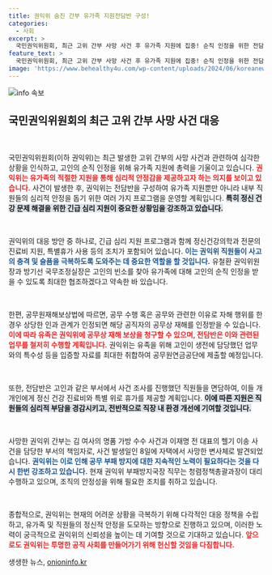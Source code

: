 ```yaml
---
title: 권익위 숨진 간부 유가족 지원전담반 구성!
categories:
  - 사회
excerpt: >
  국민권익위원회, 최근 고위 간부 사망 사건 후 유가족 지원에 집중! 순직 인정을 위한 전담반 구성과 심리 지원 프로그램 운영으로 직원들의 안정 도모에 나섭니다. 이 사건의 배경, 숨겨진 진실은? 클릭하여 확인해보세요!
feature_text: >
  국민권익위원회, 최근 고위 간부 사망 사건 후 유가족 지원에 집중! 순직 인정을 위한 전담반 구성과 심리 지원 프로그램 운영으로 직원들의 안정 도모에 나섭니다. 이 사건의 배경, 숨겨진 진실은? 클릭하여 확인해보세요!
image: 'https://www.behealthy4u.com/wp-content/uploads/2024/06/koreanews.jpg'
---
```


<p><img src="https://www.behealthy4u.com/wp-content/uploads/2024/06/koreanews.jpg" alt="info 속보" /></p>

<h2 data-ke-size="size26">국민권익위원회의 최근 고위 간부 사망 사건 대응</h2>

<p data-ke-size="size16">&nbsp;</p>

<p>국민권익위원회(이하 권익위)는 최근 발생한 고위 간부의 사망 사건과 관련하여 심각한 상황을 인식하고, 고인의 순직 인정을 위해 유가족 지원에 총력을 기울이고 있습니다. <b><span style="color: #ee2323;">권익위는 유가족의 적절한 지원을 통해 심리적 안정감을 제공하고자 하는 의지를 보이고 있습니다.</span></b> 사건이 발생한 후, 권익위는 전담반을 구성하여 유가족 지원뿐만 아니라 내부 직원들의 심리적 안정을 돕기 위한 여러 가지 프로그램을 운영할 계획입니다. <b><span style="background-color: #21538527;">특히 정신 건강 문제 해결을 위한 긴급 심리 지원이 중요한 상황임을 강조하고 있습니다.</span></b> </p>

<p data-ke-size="size16">&nbsp;</p>

<p>권익위의 대응 방안 중 하나로, 긴급 심리 지원 프로그램과 함께 정신건강의학과 전문의 진료비 지원, 특별휴가 사용 등의 조치가 포함되어 있습니다. <b><span style="color: #1a5490;">이는 권익위 직원들이 사고의 충격 및 슬픔을 극복하도록 도와주는 데 중요한 역할을 할 것입니다.</span></b> 유철환 권익위원장과 방기선 국무조정실장은 고인의 빈소를 찾아 유가족에 대해 고인의 순직 인정을 받을 수 있도록 최대한 협조하겠다고 약속한 바 있습니다.</p>

<p data-ke-size="size16">&nbsp;</p>

<p>한편, 공무원재해보상법에 따르면, 공무 수행 혹은 공무와 관련한 이유로 자해 행위를 한 경우 상당한 인과 관계가 인정되면 해당 공직자의 공무상 재해를 인정받을 수 있습니다. <b><span style="color: #ee2323;">이에 따라 유족은 권익위에 공무상 재해 보상을 청구할 수 있으며, 전담반은 이와 관련된 업무를 철저히 수행할 계획입니다.</span></b> 권익위는 유족을 위해 고인이 생전에 담당했던 업무와의 특수성 등을 입증할 자료를 최대한 취합하여 공무원연금공단에 제출할 예정입니다.</p>

<p data-ke-size="size16">&nbsp;</p>

<p>또한, 전담반은 고인과 같은 부서에서 사건 조사를 진행했던 직원들을 면담하여, 이들 개개인에게 정신 건강 진료비와 특별 위로 휴가를 제공할 계획입니다. <b><span style="background-color: #21538527;">이에 따른 지원은 직원들의 심리적 부담을 경감시키고, 전반적으로 직장 내 환경 개선에 기여할 것입니다.</span></b></p>

<p data-ke-size="size16">&nbsp;</p>

<p>사망한 권익위 간부는 김 여사의 명품 가방 수수 사건과 이재명 전 대표의 헬기 이송 사건을 담당한 부서의 책임자로, 사건 발생일인 8일에 자택에서 사망한 변사체로 발견되었습니다. <b><span style="color: #1a5490;">권익위는 이로 인해 공무 부패 방지에 대한 지속적인 노력이 필요하다는 것을 다시 한번 강조하고 있습니다.</span></b> 현재 권익위 부패방지국장 직무는 청렴정책총괄과장이 대리 수행하고 있으며, 조직의 안정성을 위해 필요한 조치를 취하고 있습니다.</p>

<p data-ke-size="size16">&nbsp;</p>

<p>종합적으로, 권익위는 현재의 어려운 상황을 극복하기 위해 다각적인 대응 정책을 수립하고, 유가족 및 직원들의 정신적 안정을 도모하는 방향으로 진행하고 있으며, 이러한 노력이 궁극적으로 권익위의 신뢰성을 높이는 데 기여할 것으로 기대하고 있습니다.  <b><span style="color: #ee2323;">앞으로도 권익위는 투명한 공직 사회를 만들어가기 위해 헌신할 것임을 다짐합니다.</span></b></p>
생생한 뉴스, <a href="https://onioninfo.kr" rel="dofollow">onioninfo.kr</a>


